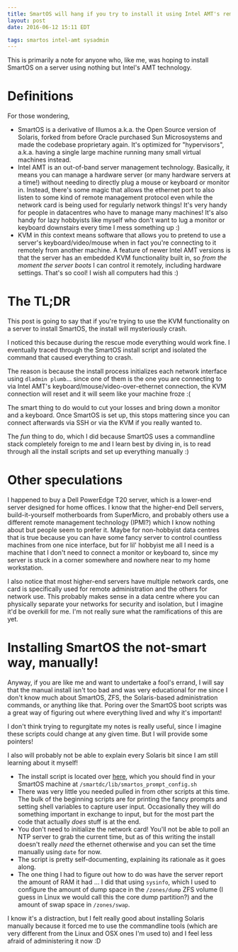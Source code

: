 ```yaml
---
title: SmartOS will hang if you try to install it using Intel AMT's remote desktop tool!
layout: post
date: 2016-06-12 15:11 EDT

tags: smartos intel-amt sysadmin
---
```


This is primarily a note for anyone who, like me, was hoping to install SmartOS on a server using nothing but Intel's AMT technology.

Definitions
===========

For those wondering,

* SmartOS is a derivative of Illumos a.k.a. the Open Source version of Solaris, forked from before Oracle purchased Sun Microsoystems and made the codebase proprietary again. It's optimized for "hypervisors", a.k.a. having a single large machine running many small virtual machines instead.
* Intel AMT is an out-of-band server management technology. Basically, it means you can manage a hardware server (or many hardware servers at a time!) without needing to directly plug a mouse or keyboard or monitor in. Instead, there's some magic that allows the ethernet port to also listen to some kind of remote management protocol even while the network card is being used for regularly network things! It's very handy for people in datacentres who have to manage many machines! It's also handy for lazy hobbyists like myself who don't want to lug a monitor or keyboard downstairs every time I mess something up :)
* KVM in _this_ context means software that allows you to pretend to use a server's keyboard/video/mouse when in fact you're connecting to it remotely from another machine. A feature of newer Intel AMT versions is that the server has an embedded KVM functionality built in, so _from the moment the server boots_ I can control it remotely, including hardware settings. That's so cool! I wish all computers had this :)

The TL;DR
===========
This post is going to say that if you're trying to use the KVM functionality on a server to install SmartOS, the install will mysteriously crash.

I noticed this because during the rescue mode everything would work fine. I eventually traced through the SmartOS install script and isolated the command that caused everything to crash.

The reason is because the install process initializes each network interface using `dladmin plumb`... since one of them is the one you are connecting to via Intel AMT's keyboard/mouse/video-over-ethernet connection, the KVM connection will reset and it will seem like your machine froze :(

The smart thing to do would to cut your losses and bring down a monitor and a keyboard. Once SmartOS is set up, this stops mattering since you can connect afterwards via SSH or via the KVM if you really wanted to.

The _fun_ thing to do, which I did because SmartOS uses a commandline stack completely foreign to me and I learn best by diving in, is to read through all the install scripts and set up everything manually :)

Other speculations
=====

I happened to buy a Dell PowerEdge T20 server, which is a lower-end server designed for home offices. I know that the higher-end Dell servers, build-it-yourself motherboards from SuperMicro, and probably others use a different remote management technology (IPMI?) which I know nothing about but people seem to prefer it.
Maybe for non-hobbyist data centres that is true because you can have some fancy server to control countless machines from one nice interface, but for lil' hobbyist me all I need is a machine that I don't need to connect a monitor or keyboard to, since my server is stuck in a corner somewhere and nowhere near to my home workstation.

I also notice that most higher-end servers have multiple network cards, one card is specifically used for remote administration and the others for network use. This probably makes sense in a data centre where you can physically separate your networks for security and isolation, but I imagine it'd be overkill for me. I'm not really sure what the ramifications of this are yet.

Installing SmartOS the not-smart way, manually!
===

Anyway, if you are like me and want to undertake a fool's errand, I will say that the manual install isn't too bad and was very educational for me since I don't know much about SmartOS, ZFS, the Solaris-based administration commands, or anything like that. Poring over the SmartOS boot scripts was a great way of figuring out where everything lived and why it's important!

I don't think trying to regurgitate my notes is really useful, since I imagine these scripts could change at any given time. But I will provide some pointers!

I also will probably not be able to explain every Solaris bit since I am still learning about it myself!

* The install script is located over [here](https://github.com/joyent/smartos-live/blob/master/overlay/generic/smartdc/lib/smartos_prompt_config.sh), which you should find in your SmartOS machine at `/smartdc/lib/smartos_prompt_config.sh`
* There was very little you needed pulled in from other scripts at this time. The bulk of the beginning scripts are for printing the fancy prompts and setting shell variables to capture user input. Occasionally they will do something important in exchange to input, but for the most part the code that actually _does_ stuff is at the end.
* You don't need to initialize the network card! You'll not be able to poll an NTP server to grab the current time, but as of this writing the install doesn't really _need_ the ethernet otherwise and you can set the time manually using `date` for now.
* The script is pretty self-documenting, explaining its rationale as it goes along.
* The one thing I had to figure out how to do was have the server report the amount of RAM it had ... I did that using `sysinfo`, which I used to configure the amount of dump space in the `/zones/dump` ZFS volume (I guess in Linux we would call this the core dump partition?)  and the amount of swap space in `/zones/swap`.

I know it's a distraction, but I felt really good about installing Solaris manually because it forced me to use the commandline tools (which are very different from the Linux and OSX ones I'm used to) and I feel less afraid of administering it now :D
